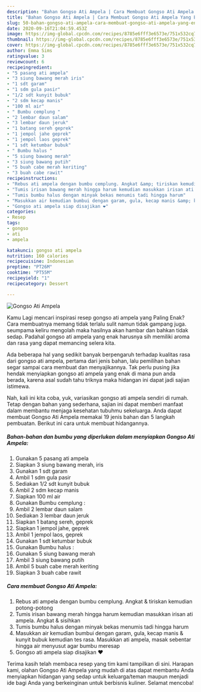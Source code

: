```yaml
---
description: "Bahan Gongso Ati Ampela | Cara Membuat Gongso Ati Ampela Yang Enak dan Simpel"
title: "Bahan Gongso Ati Ampela | Cara Membuat Gongso Ati Ampela Yang Enak dan Simpel"
slug: 50-bahan-gongso-ati-ampela-cara-membuat-gongso-ati-ampela-yang-enak-dan-simpel
date: 2020-09-16T21:04:59.453Z
image: https://img-global.cpcdn.com/recipes/8785e6fff3e6573e/751x532cq70/gongso-ati-ampela-foto-resep-utama.jpg
thumbnail: https://img-global.cpcdn.com/recipes/8785e6fff3e6573e/751x532cq70/gongso-ati-ampela-foto-resep-utama.jpg
cover: https://img-global.cpcdn.com/recipes/8785e6fff3e6573e/751x532cq70/gongso-ati-ampela-foto-resep-utama.jpg
author: Emma Sims
ratingvalue: 3
reviewcount: 6
recipeingredient:
- "5 pasang ati ampela"
- "3 siung bawang merah iris"
- "1 sdt garam"
- "1 sdm gula pasir"
- "1/2 sdt kunyit bubuk"
- "2 sdm kecap manis"
- "100 ml air"
- " Bumbu cemplung "
- "2 lembar daun salam"
- "3 lembar daun jeruk"
- "1 batang sereh geprek"
- "1 jempol jahe geprek"
- "1 jempol laos geprek"
- "1 sdt ketumbar bubuk"
- " Bumbu halus "
- "5 siung bawang merah"
- "3 siung bawang putih"
- "5 buah cabe merah keriting"
- "3 buah cabe rawit"
recipeinstructions:
- "Rebus ati ampela dengan bumbu cemplung. Angkat &amp; tiriskan kemudian potong-potong"
- "Tumis irisan bawang merah hingga harum kemudian masukkan irisan ati ampela. Angkat &amp; sisihkan"
- "Tumis bumbu halus dengan minyak bekas menumis tadi hingga harum"
- "Masukkan air kemudian bumbui dengan garam, gula, kecap manis &amp; kunyit bubuk kemudian tes rasa. Masukkan ati ampela, masak sebentar hingga air menyusut agar bumbu meresap"
- "Gongso ati ampela siap disajikan ❤"
categories:
- Resep
tags:
- gongso
- ati
- ampela

katakunci: gongso ati ampela 
nutrition: 160 calories
recipecuisine: Indonesian
preptime: "PT26M"
cooktime: "PT55M"
recipeyield: "1"
recipecategory: Dessert

---
```



![Gongso Ati Ampela](https://img-global.cpcdn.com/recipes/8785e6fff3e6573e/751x532cq70/gongso-ati-ampela-foto-resep-utama.jpg)

Kamu Lagi mencari inspirasi resep gongso ati ampela yang Paling Enak? Cara membuatnya memang tidak terlalu sulit namun tidak gampang juga. seumpama keliru mengolah maka hasilnya akan hambar dan bahkan tidak sedap. Padahal gongso ati ampela yang enak harusnya sih memiliki aroma dan rasa yang dapat memancing selera kita.



Ada beberapa hal yang sedikit banyak berpengaruh terhadap kualitas rasa dari gongso ati ampela, pertama dari jenis bahan, lalu pemilihan bahan segar sampai cara membuat dan menyajikannya. Tak perlu pusing jika hendak menyiapkan gongso ati ampela yang enak di mana pun anda berada, karena asal sudah tahu triknya maka hidangan ini dapat jadi sajian istimewa.


Nah, kali ini kita coba, yuk, variasikan gongso ati ampela sendiri di rumah. Tetap dengan bahan yang sederhana, sajian ini dapat memberi manfaat dalam membantu menjaga kesehatan tubuhmu sekeluarga. Anda dapat membuat Gongso Ati Ampela memakai 19 jenis bahan dan 5 langkah pembuatan. Berikut ini cara untuk membuat hidangannya.

<!--inarticleads1-->

##### Bahan-bahan dan bumbu yang diperlukan dalam menyiapkan Gongso Ati Ampela:

1. Gunakan 5 pasang ati ampela
1. Siapkan 3 siung bawang merah, iris
1. Gunakan 1 sdt garam
1. Ambil 1 sdm gula pasir
1. Sediakan 1/2 sdt kunyit bubuk
1. Ambil 2 sdm kecap manis
1. Siapkan 100 ml air
1. Gunakan  Bumbu cemplung :
1. Ambil 2 lembar daun salam
1. Sediakan 3 lembar daun jeruk
1. Siapkan 1 batang sereh, geprek
1. Siapkan 1 jempol jahe, geprek
1. Ambil 1 jempol laos, geprek
1. Gunakan 1 sdt ketumbar bubuk
1. Gunakan  Bumbu halus :
1. Gunakan 5 siung bawang merah
1. Ambil 3 siung bawang putih
1. Ambil 5 buah cabe merah keriting
1. Siapkan 3 buah cabe rawit




<!--inarticleads2-->

##### Cara membuat Gongso Ati Ampela:

1. Rebus ati ampela dengan bumbu cemplung. Angkat &amp; tiriskan kemudian potong-potong
1. Tumis irisan bawang merah hingga harum kemudian masukkan irisan ati ampela. Angkat &amp; sisihkan
1. Tumis bumbu halus dengan minyak bekas menumis tadi hingga harum
1. Masukkan air kemudian bumbui dengan garam, gula, kecap manis &amp; kunyit bubuk kemudian tes rasa. Masukkan ati ampela, masak sebentar hingga air menyusut agar bumbu meresap
1. Gongso ati ampela siap disajikan ❤




Terima kasih telah membaca resep yang tim kami tampilkan di sini. Harapan kami, olahan Gongso Ati Ampela yang mudah di atas dapat membantu Anda menyiapkan hidangan yang sedap untuk keluarga/teman maupun menjadi ide bagi Anda yang berkeinginan untuk berbisnis kuliner. Selamat mencoba!
